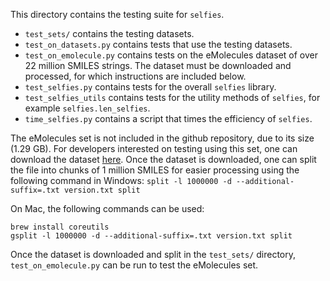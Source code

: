 This directory contains the testing suite for ``selfies``. 
 * ``test_sets/`` contains the testing datasets.
 * ``test_on_datasets.py`` contains tests that use the testing datasets.
 * ``test_on_emolecule.py`` contains tests on the eMolecules dataset of over 22 million SMILES strings. The dataset must be downloaded and processed, for which instructions are included below.
 * ``test_selfies.py`` contains tests for the overall ``selfies`` library. 
 * ``test_selfies_utils`` contains tests for the utility methods 
    of ``selfies``, for example ``selfies.len_selfies``.
 * ``time_selfies.py`` contains a script that times the efficiency of 
    ``selfies``.



The eMolecules set is not included in the github repository, due to its size (1.29 GB). For developers interested on testing using this set, one can download the dataset [here](https://www.dropbox.com/s/v6i8qlgys599s45/version.smi?dl=0). Once the dataset is downloaded, one can split the file into chunks of 1 million SMILES for easier processing using the following command in Windows:
```split -l 1000000 -d --additional-suffix=.txt version.txt split```

On Mac, the following commands can be used:
```
brew install coreutils
gsplit -l 1000000 -d --additional-suffix=.txt version.txt split
```

Once the dataset is downloaded and split in the `test_sets/` directory, `test_on_emolecule.py` can be run to test the eMolecules set. 

